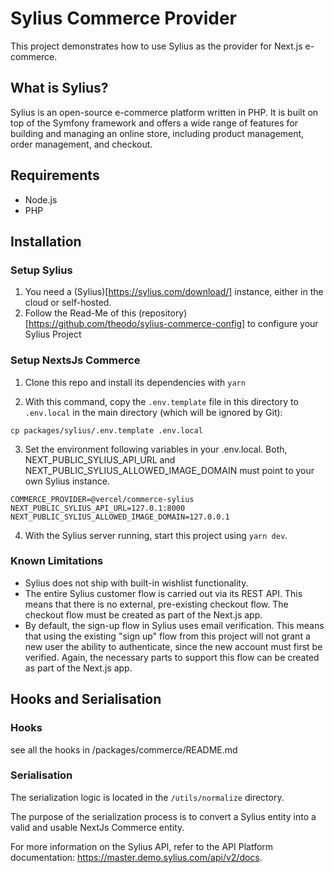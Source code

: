 # Sylius Commerce Provider

This project demonstrates how to use Sylius as the provider for Next.js e-commerce.

## What is Sylius?

Sylius is an open-source e-commerce platform written in PHP. It is built on top of the Symfony framework and offers a wide range of features for building and managing an online store, including product management, order management, and checkout.

## Requirements

- Node.js
- PHP

## Installation

### Setup Sylius

1. You need a (Sylius)[https://sylius.com/download/] instance, either in the cloud or self-hosted.
2. Follow the Read-Me of this (repository)[https://github.com/theodo/sylius-commerce-config] to configure your Sylius Project

### Setup NextsJs Commerce

1. Clone this repo and install its dependencies with `yarn`

2. With this command, copy the `.env.template` file in this directory to `.env.local` in the main directory (which will be ignored by Git):

```
cp packages/sylius/.env.template .env.local
```

3. Set the environment following variables in your .env.local. Both, NEXT_PUBLIC_SYLIUS_API_URL and NEXT_PUBLIC_SYLIUS_ALLOWED_IMAGE_DOMAIN must point to your own Sylius instance.

```
COMMERCE_PROVIDER=@vercel/commerce-sylius
NEXT_PUBLIC_SYLIUS_API_URL=127.0.1:8000
NEXT_PUBLIC_SYLIUS_ALLOWED_IMAGE_DOMAIN=127.0.0.1
```

4. With the Sylius server running, start this project using `yarn dev`.

### Known Limitations

- Sylius does not ship with built-in wishlist functionality.
- The entire Sylius customer flow is carried out via its REST API. This means that there is no external, pre-existing checkout flow. The checkout flow must be created as part of the Next.js app.
- By default, the sign-up flow in Sylius uses email verification. This means that using the existing "sign up" flow from this project will not grant a new user the ability to authenticate, since the new account must first be verified. Again, the necessary parts to support this flow can be created as part of the Next.js app.

## Hooks and Serialisation

### Hooks

see all the hooks in /packages/commerce/README.md

### Serialisation

The serialization logic is located in the `/utils/normalize` directory.

The purpose of the serialization process is to convert a Sylius entity into a valid and usable NextJs Commerce entity.

For more information on the Sylius API, refer to the API Platform documentation: https://master.demo.sylius.com/api/v2/docs.
